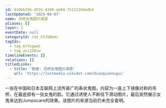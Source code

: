 ```yaml
---
id: 610bb356-d555-43d9-ae04-751112b4adb4
lastUpdated: '2025-06-07'
name: 吊桥女鬼图片溯源
aliases: []
layer: 2
eventDate: null
categoryId: cat_X3JSNomc
tagIds:
  - tag_6rVsgwwC
  - tag_aci1X8zw
timelineEvents: []
relations: []
titledLinks:
  - title: '链接: 吊桥女鬼图片溯源'
    url: 'https://lostmedia.wikidot.com/diaoqiaonvgui'
---
```

一张在中国和日本互联网上流传甚广的条状鬼图，内容为一座上下镜像对称的吊桥，在最底部有一张女鬼的脸。它通过诱使人不断往下滑动图片，最后突然展示女鬼来达到Jumpscare的效果。该图片的来源当前仍未完全查明。
